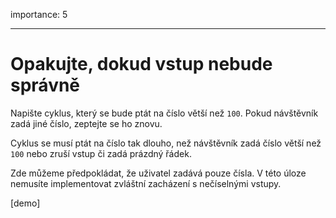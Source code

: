 importance: 5

---

# Opakujte, dokud vstup nebude správně

Napište cyklus, který se bude ptát na číslo větší než `100`. Pokud návštěvník zadá jiné číslo, zeptejte se ho znovu.

Cyklus se musí ptát na číslo tak dlouho, než návštěvník zadá číslo větší než `100` nebo zruší vstup či zadá prázdný řádek.

Zde můžeme předpokládat, že uživatel zadává pouze čísla. V této úloze nemusíte implementovat zvláštní zacházení s nečíselnými vstupy.

[demo]
